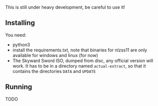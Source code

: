 This is still under heavy development, be careful to use it!

## Installing
You need:
- python3
- install the requirements.txt, note that binaries for nlzss11 are only available for windows and linux (for now)
- The Skyward Sword ISO, dumped from disc, any official version will work. It has to be in a directory named `actual-extract`, so that it contains the directories `DATA` and `UPDATE`

## Running
TODO